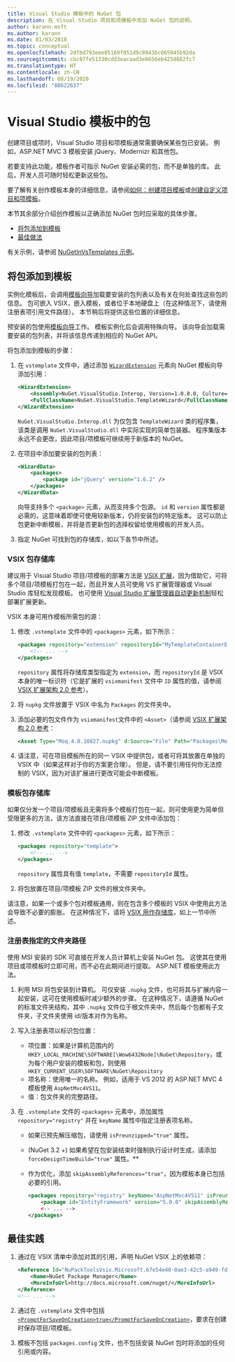 ```yaml
---
title: Visual Studio 模板中的 NuGet 包
description: 在 Visual Studio 项目和项模板中添加 NuGet 包的说明。
author: karann-msft
ms.author: karann
ms.date: 01/03/2018
ms.topic: conceptual
ms.openlocfilehash: 2dfbd793eee05169f051d9c8943bc065945b92da
ms.sourcegitcommit: cbc87fe51330cdd3eacaad3e8656eb4258882fc7
ms.translationtype: HT
ms.contentlocale: zh-CN
ms.lasthandoff: 08/19/2020
ms.locfileid: "88622637"
---
```

# <a name="packages-in-visual-studio-templates"></a>Visual Studio 模板中的包

创建项目或项时，Visual Studio 项目和项模板通常需要确保某些包已安装。 例如，ASP.NET MVC 3 模板安装 jQuery、Modernizr 和其他包。

若要支持此功能，模板作者可指示 NuGet 安装必需的包，而不是单独的库。 此后，开发人员可随时轻松更新这些包。

要了解有关创作模板本身的详细信息，请参阅[如何：创建项目模板](/visualstudio/ide/how-to-create-project-templates)或[创建自定义项目和项模板](/visualstudio/extensibility/creating-custom-project-and-item-templates)。

本节其余部分介绍创作模板以正确添加 NuGet 包时应采取的具体步骤。

- [将包添加到模板](#adding-packages-to-a-template)
- [最佳做法](#best-practices)

有关示例，请参阅 [NuGetInVsTemplates 示例](https://bitbucket.org/marcind/nugetinvstemplates)。

## <a name="adding-packages-to-a-template"></a>将包添加到模板

实例化模板后，会调用[模板向导](/visualstudio/extensibility/how-to-use-wizards-with-project-templates)加载要安装的包列表以及有关在何处查找这些包的信息。 包可嵌入 VSIX，嵌入模板，或者位于本地硬盘上（在这种情况下，请使用注册表项引用文件路径）。 本节稍后将提供这些位置的详细信息。

预安装的包使用[模板向导](/visualstudio/extensibility/how-to-use-wizards-with-project-templates)工作。 模板实例化后会调用特殊向导。 该向导会加载需要安装的包列表，并将该信息传递到相应的 NuGet API。

将包添加到模板的步骤：

1. 在 `vstemplate` 文件中，通过添加 [`WizardExtension`](/visualstudio/extensibility/wizardextension-element-visual-studio-templates) 元素向 NuGet 模板向导添加引用：

    ```xml
    <WizardExtension>
        <Assembly>NuGet.VisualStudio.Interop, Version=1.0.0.0, Culture=neutral, PublicKeyToken=b03f5f7f11d50a3a</Assembly>
        <FullClassName>NuGet.VisualStudio.TemplateWizard</FullClassName>
    </WizardExtension>
    ```

    `NuGet.VisualStudio.Interop.dll` 为仅包含 `TemplateWizard` 类的程序集，该类是调用 `NuGet.VisualStudio.dll` 中实际实现的简单包装器。 程序集版本永远不会更改，因此项目/项模板可继续用于新版本的 NuGet。

1. 在项目中添加要安装的包列表：

    ```xml
    <WizardData>
        <packages>
            <package id="jQuery" version="1.6.2" />
        </packages>
    </WizardData>
    ```

    向导支持多个 `<package>` 元素，从而支持多个包源。 `id` 和 `version` 属性都是必需的，这意味着即使可使用较新版本，仍将安装包的特定版本。 这可以防止包更新中断模板，并将是否更新包的选择权留给使用模板的开发人员。

1. 指定 NuGet 可找到包的存储库，如以下各节中所述。

### <a name="vsix-package-repository"></a>VSIX 包存储库

建议用于 Visual Studio 项目/项模板的部署方法是 [VSIX 扩展](/visualstudio/extensibility/shipping-visual-studio-extensions)，因为借助它，可将多个项目/项模板打包在一起，而且开发人员可使用 VS 扩展管理器或 Visual Studio 库轻松发现模板。 也可使用 [Visual Studio 扩展管理器自动更新机制](/visualstudio/extensibility/how-to-update-a-visual-studio-extension)轻松部署扩展更新。

VSIX 本身可用作模板所需包的源：

1. 修改 `.vstemplate` 文件中的 `<packages>` 元素，如下所示：

    ```xml
    <packages repository="extension" repositoryId="MyTemplateContainerExtensionId">
        <!-- ... -->
    </packages>
    ```

    `repository` 属性将存储库类型指定为 `extension`，而 `repositoryId` 是 VSIX 本身的唯一标识符（它是扩展的 `vsixmanifest` 文件中 `ID` 属性的值，请参阅 [VSIX 扩展架构 2.0 参考](/visualstudio/extensibility/vsix-extension-schema-2-0-reference)）。

1. 将 `nupkg` 文件放置于 VSIX 中名为 `Packages` 的文件夹中。

1. 添加必要的包文件作为 `vsixmanifest`文件中的 `<Asset>`（请参阅 [VSIX 扩展架构 2.0 参考](/visualstudio/extensibility/vsix-extension-schema-2-0-reference)：

    ```xml
    <Asset Type="Moq.4.0.10827.nupkg" d:Source="File" Path="Packages\Moq.4.0.10827.nupkg" d:VsixSubPath="Packages" />
    ```

1. 请注意，可在项目模板所在的同一 VSIX 中提供包，或者可将其放置在单独的 VSIX 中（如果这样对于你的方案更合理）。 但是，请不要引用任何你无法控制的 VSIX，因为对该扩展进行更改可能会中断模板。

### <a name="template-package-repository"></a>模板包存储库

如果仅分发一个项目/项模板且无需将多个模板打包在一起，则可使用更为简单但受限更多的方法，该方法直接在项目/项模板 ZIP 文件中添加包：

1. 修改 `.vstemplate` 文件中的 `<packages>` 元素，如下所示：

    ```xml
    <packages repository="template">
        <!-- ... -->
    </packages>
    ```

    `repository` 属性具有值 `template`，不需要 `repositoryId` 属性。

1. 将包放置在项目/项模板 ZIP 文件的根文件夹中。

请注意，如果一个或多个包对模板通用，则在包含多个模板的 VSIX 中使用此方法会导致不必要的膨胀。 在这种情况下，请将 [VSIX 用作存储库](#vsix-package-repository)，如上一节中所述。

### <a name="registry-specified-folder-path"></a>注册表指定的文件夹路径

使用 MSI 安装的 SDK 可直接在开发人员计算机上安装 NuGet 包。 这使其在使用项目或项模板时立即可用，而不必在此期间进行提取。 ASP.NET 模板使用此方法。

1. 利用 MSI 将包安装到计算机。 可仅安装 `.nupkg` 文件，也可将其与扩展内容一起安装，这可在使用模板时减少额外的步骤。 在这种情况下，请遵循 NuGet 的标准文件夹结构，其中 `.nupkg` 文件位于根文件夹中，然后每个包都有子文件夹，子文件夹使用 id/版本对作为名称。

1. 写入注册表项以标识包位置：

    - 项位置：如果是计算机范围内的 `HKEY_LOCAL_MACHINE\SOFTWARE[\Wow6432Node]\NuGet\Repository`，或为每个用户安装的模板和包，则使用 `HKEY_CURRENT_USER\SOFTWARE\NuGet\Repository`
    - 项名称：使用唯一的名称。 例如，适用于 VS 2012 的 ASP.NET MVC 4 模板使用 `AspNetMvc4VS11`。
    - 值：包文件夹的完整路径。

1. 在 `.vstemplate` 文件的 `<packages>` 元素中，添加属性 `repository="registry"` 并在 `keyName` 属性中指定注册表项名称。

    - 如果已预先解压缩包，请使用 `isPreunzipped="true"` 属性。
    - (NuGet 3.2 +) 如果希望在包安装结束时强制执行设计时生成，请添加 `forceDesignTimeBuild="true"` 属性。**
    - 作为优化，添加 `skipAssemblyReferences="true"`，因为模板本身已包括必要的引用。

        ```xml
        <packages repository="registry" keyName="AspNetMvc4VS11" isPreunzipped="true">
            <package id="EntityFramework" version="5.0.0" skipAssemblyReferences="true" />
            <-- ... -->
        </packages>
        ```

## <a name="best-practices"></a>最佳实践

1. 通过在 VSIX 清单中添加对其的引用，声明 NuGet VSIX 上的依赖项：

    ```xml
    <Reference Id="NuPackToolsVsix.Microsoft.67e54e40-0ae3-42c5-a949-fddf5739e7a5" MinVersion="1.7.30402.9028">
        <Name>NuGet Package Manager</Name>
        <MoreInfoUrl>http://docs.microsoft.com/nuget/</MoreInfoUrl>
    </Reference>
    <!-- ... -->
    ```

1. 通过在 `.vstemplate` 文件中包括 [`<PromptForSaveOnCreation>true</PromptForSaveOnCreation>`](/visualstudio/extensibility/promptforsaveoncreation-element-visual-studio-templates)，要求在创建时保存项目/项模板。

1. 模板不包括 `packages.config` 文件，也不包括安装 NuGet 包时将添加的任何引用或内容。
